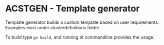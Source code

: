 # ACSTGEN - Template generator

Template generator builds a custom template based on user requirements.  Examples exist under clusterdefinitions folder.

To build type ```go build```, and running at commandline provides the usage.
